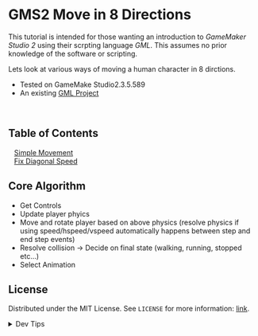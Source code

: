 # GMS2 Move in 8 Directions


<!-- OVERVIEW -->
This tutorial is intended for those wanting an introduction to <i>GameMaker Studio 2</i> using their scrpting language <i>GML</i>. This assumes no prior knowledge of the software or scripting. 

Lets look at various ways of moving a human character in 8 dirctions.

* Tested on GameMake Studio2.3.5.589
* An existing [GML Project](https://github.com/maubanel/GMS2-Snippets/blob/main/rename-project/README.md#user-content-rename-gms2-project)


<br>


<!-- TOC -->
## Table of Contents
<kbd></kbd> &nbsp;&nbsp; [Simple Movement](simple-movement/README.md#user-content-simple-movement-in-8-directions) <br>
<kbd></kbd> &nbsp;&nbsp; [Fix Diagonal Speed](diagonal-speed/README.md#user-content-fix-diagonal-speed) <br>

## Core Algorithm
* Get Controls
* Update player phyics 
* Move and rotate player based on above physics (resolve physics if using speed/hspeed/vspeed automatically happens between step and end step events)
* Resolve collision -> Decide on final state (walking, running, stopped etc...)
* Select Animation



<!-- LICENSE -->
## License
Distributed under the MIT License. See `LICENSE` for more information: [link](LICENSE).


</p>
</details>
<details><summary>Dev Tips</summary>
make git m="add commit message"
</details>

